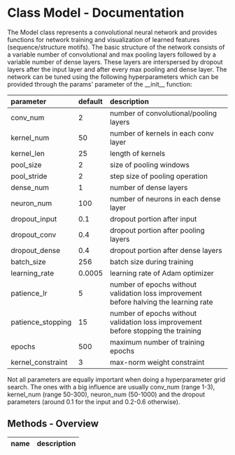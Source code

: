 # Class Model - Documentation

The Model class represents a convolutional neural network and provides functions for network training and visualization of learned features (sequence/structure motifs). The basic structure of the network consists of a variable number of convolutional and max pooling layers followed by a variable number of dense layers. These layers are interspersed by dropout layers after the input layer and after every max pooling and dense layer. The network can be tuned using the following hyperparameters which can be provided through the  params' parameter of the \_\_init\_\_ function:  
 

  | parameter | default | description |  
  |:-|:-|:-|  
  | conv\_num | 2 | number of convolutional/pooling layers |  
  | kernel\_num | 50 | number of kernels in each conv layer |  
  | kernel\_len | 25 | length of kernels |  
  | pool\_size | 2 | size of pooling windows |  
  | pool\_stride | 2 | step size of pooling operation |  
  | dense\_num | 1 | number of dense layers |  
  | neuron\_num | 100 | number of neurons in each dense layer |  
  | dropout\_input | 0.1 | dropout portion after input |  
  | dropout\_conv | 0.4 | dropout portion after pooling layers |  
  | dropout\_dense | 0.4 | dropout portion after dense layers |  
  | batch\_size | 256 | batch size during training |  
  | learning\_rate | 0.0005 | learning rate of Adam optimizer |  
  | patience\_lr | 5 | number of epochs without validation loss improvement before halving the learning rate |  
  | patience\_stopping | 15 | number of epochs without validation loss improvement before stopping the training |  
  | epochs | 500 | maximum number of training epochs |  
  | kernel\_constraint | 3 | max-norm weight constraint |  
 

 Not all parameters are equally important when doing a hyperparameter grid search. The ones with a big influence are usually conv\_num (range 1-3), kernel\_num (range 50-300), neuron\_num (50-1000) and the dropout parameters (around 0.1 for the input and 0.2-0.6 otherwise).

## Methods - Overview

| name | description |
|:-|:-|
